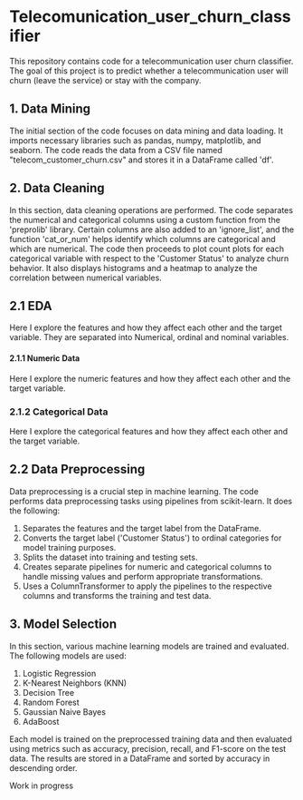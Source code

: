 # Telecomunication_user_churn_classifier

This repository contains code for a telecommunication user churn classifier. The goal of this project is to predict whether a telecommunication user will churn (leave the service) or stay with the company.

## 1. Data Mining

The initial section of the code focuses on data mining and data loading. It imports necessary libraries such as pandas, numpy, matplotlib, and seaborn. The code reads the data from a CSV file named "telecom_customer_churn.csv" and stores it in a DataFrame called 'df'.

## 2. Data Cleaning

In this section, data cleaning operations are performed. The code separates the numerical and categorical columns using a custom function from the 'preprolib' library. Certain columns are also added to an 'ignore_list', and the function 'cat_or_num' helps identify which columns are categorical and which are numerical. The code then proceeds to plot count plots for each categorical variable with respect to the 'Customer Status' to analyze churn behavior. It also displays histograms and a heatmap to analyze the correlation between numerical variables.

## 2.1 EDA
Here I explore the features and how they affect each other and the target variable. They are separated into Numerical, ordinal and nominal variables.
#### 2.1.1 Numeric Data
Here I explore the numeric features and how they affect each other and the target variable.

### 2.1.2 Categorical Data
Here I explore the categorical features and how they affect each other and the target variable.


## 2.2 Data Preprocessing

Data preprocessing is a crucial step in machine learning. The code performs data preprocessing tasks using pipelines from scikit-learn. It does the following:

1. Separates the features and the target label from the DataFrame.
2. Converts the target label ('Customer Status') to ordinal categories for model training purposes.
3. Splits the dataset into training and testing sets.
4. Creates separate pipelines for numeric and categorical columns to handle missing values and perform appropriate transformations.
5. Uses a ColumnTransformer to apply the pipelines to the respective columns and transforms the training and test data.

## 3. Model Selection

In this section, various machine learning models are trained and evaluated. The following models are used:

1. Logistic Regression
2. K-Nearest Neighbors (KNN)
3. Decision Tree
4. Random Forest
5. Gaussian Naive Bayes
6. AdaBoost

Each model is trained on the preprocessed training data and then evaluated using metrics such as accuracy, precision, recall, and F1-score on the test data. The results are stored in a DataFrame and sorted by accuracy in descending order.

Work in progress
